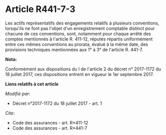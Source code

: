 # Article R441-7-3

Les actifs représentatifs des engagements relatifs à plusieurs conventions, lorsqu'ils ne font pas l'objet d'un
enregistrement comptable distinct pour chacune de ces conventions, sont, notamment pour chaque arrêté des comptes mentionnés
à l'article R. 411-12, réputés répartis uniformément entre ces mêmes conventions au prorata, évalué à la même date, des
provisions techniques mentionnées aux 1° à 3° de l'article R. 441-7.

**Nota:**

Conformément aux dispositions du I de l'article 2 du décret n° 2017-1172 du 18 juillet 2017, ces dispositions entrent en
vigueur le 1er septembre 2017.

**Liens relatifs à cet article**

_Modifié par_:

  - Décret n°2017-1172 du 18 juillet 2017 - art. 1

_Cite_:

  - Code des assurances - art. R*411-12
  - Code des assurances - art. R*441-7
